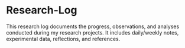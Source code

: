 # Research-Log
This research log documents the progress, observations, and analyses conducted during my research projects. It includes daily/weekly notes, experimental data, reflections, and references.
